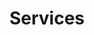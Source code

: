 ---
#preview details
title: "Services"
preview_title: "Tech is complicated. <br>We make it simple."
short: "Our developer shop is a team of professionals focused on providing creative solutions."

#full details
introTitle: <span class="mil-thin">Tech is complicated.</span> <br /> We make it simple.

description:
  title: Your <span class="mil-thin">vision.</span> <br> Our <span class="mil-thin">expertise.</span>
  content: We believe client collaboration fuels innovation. We specialize in partnering closely with businesses to deliver pioneering solutions that propel growth and success. Our dedicated team thrives on understanding our clients' unique challenges, leveraging our expertise to craft tailored strategies and innovative approaches.
  button:
    link: /works
    label: View works

list:
  items:
    - label: "Web / App Development"
      value: "
        <p>With a team of seasoned developers and designers, we orchestrate seamless online experiences that captivate audiences and drive tangible results for businesses of all sizes. From sleek and intuitive user interfaces to robust back-end architectures, our expertise spans the full spectrum of web development, ensuring that every website we create is not just a virtual space but a strategic asset that elevates your brand.</p>
        <p>Our commitment goes beyond mere coding; it's about understanding your vision and bringing it to life with precision and creativity. We pride ourselves on delivering responsive, scalable, and secure websites that stand the test of time, coupled with ongoing support to keep your digital presence at the forefront of innovation.</p>
        <p>Experience the difference with Suave Tech Solutions, where exceptional web development isn't just a service; it's a transformational journey toward online excellence.</p>
      "

    - label: "Automation Solutions"
      value: "
      <p>Automation is all around us. Explore the power of advanced technologies and tailored strategies to streamline processes, reduce manual efforts, and enhance productivity across industries. Whether it's automating repetitive tasks, optimizing workflows, or integrating complex systems, we excel in crafting custom automation solutions that elevate your operations to unprecedented levels of efficiency.</p>
      <p>We understand that every business is unique, which is why we prioritize a collaborative approach. We work closely with our clients, comprehensively analyzing their needs and pain points to design and implement automation solutions that align perfectly with their objectives.</p>
      "

    - label: "Shopify Development"
      value: "
      <p>Enter the realm of seamless e-commerce experiences with Suave Tech Solutions where we understand the nuances of e-commerce success and prioritize client satisfaction.</p>
      <p>From small businesses to enterprises, we're dedicated to delivering frictionless Shopify development services that transform your vision into a thriving online store, positioning you for success in the competitive digital marketplace.</p>
      "

    - label: "Consulting"
      value: "
      <p>From digital transformation roadmaps to technological architecture, we offer comprehensive guidance, empowering businesses to harness technology as a catalyst for success. Our consulting services span a wide spectrum, including IT strategy, cybersecurity, cloud solutions, and more, ensuring that every recommendation is customized to suit the specific needs and aspirations of our clients.</p>
      <p>Embrace the future of your business with confidence and clarity, guided by the expertise and innovation of Suave Tech Solutions in the dynamic landscape of tech consulting.</p>
      "
---